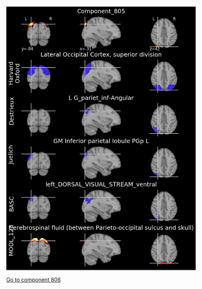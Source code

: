 


![805](preliminary/805.jpg "Component 805")

[Go to component 806](https://parietal-inria.github.io/MODL_atlas/1024/806 "Component 806")